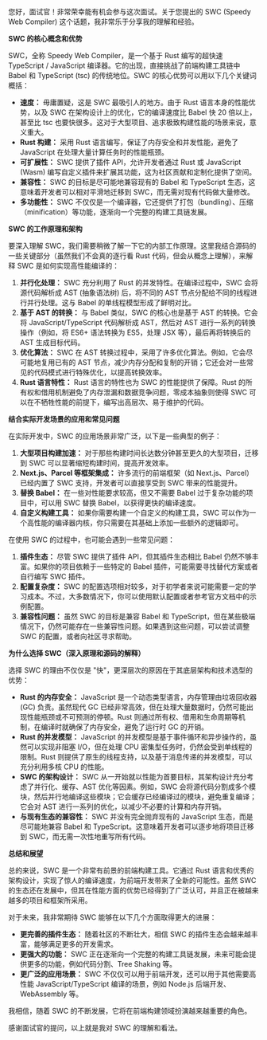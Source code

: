 您好，面试官！非常荣幸能有机会参与这次面试。关于您提出的 SWC (Speedy Web Compiler) 这个话题，我非常乐于分享我的理解和经验。

**SWC 的核心概念和优势**

SWC，全称 Speedy Web Compiler，是一个基于 Rust 编写的超快速 TypeScript / JavaScript 编译器。它的出现，直接挑战了前端构建工具链中 Babel 和 TypeScript (tsc) 的传统地位。SWC 的核心优势可以用以下几个关键词概括：

*   **速度：** 毋庸置疑，这是 SWC 最吸引人的地方。由于 Rust 语言本身的性能优势，以及 SWC 在架构设计上的优化，它的编译速度比 Babel 快 20 倍以上，甚至比 tsc 也要快很多。这对于大型项目、追求极致构建性能的场景来说，意义重大。
*   **Rust 构建：** 采用 Rust 语言编写，保证了内存安全和并发性能，避免了 JavaScript 在处理大量计算任务时的性能瓶颈。
*   **可扩展性：** SWC 提供了插件 API，允许开发者通过 Rust 或 JavaScript (Wasm) 编写自定义插件来扩展其功能，这为社区贡献和定制化提供了空间。
*   **兼容性：** SWC 的目标是尽可能地兼容现有的 Babel 和 TypeScript 生态，这意味着开发者可以相对平滑地迁移到 SWC，而无需对现有代码做大量修改。
*   **多功能性：** SWC 不仅仅是一个编译器，它还提供了打包（bundling）、压缩（minification）等功能，逐渐向一个完整的构建工具链发展。

**SWC 的工作原理和架构**

要深入理解 SWC，我们需要稍微了解一下它的内部工作原理。这里我结合源码的一些关键部分（虽然我们不会真的逐行看 Rust 代码，但会从概念上理解），来解释 SWC 是如何实现高性能编译的：

1.  **并行化处理：** SWC 充分利用了 Rust 的并发特性。在编译过程中，SWC 会将源代码解析成 AST (抽象语法树) 后，将不同的 AST 节点分配给不同的线程进行并行处理。这与 Babel 的单线程模型形成了鲜明对比。
2.  **基于 AST 的转换：** 与 Babel 类似，SWC 的核心也是基于 AST 的转换。它会将 JavaScript/TypeScript 代码解析成 AST，然后对 AST 进行一系列的转换操作（例如，将 ES6+ 语法转换为 ES5，处理 JSX 等），最后再将转换后的 AST 生成目标代码。
3.  **优化算法：** SWC 在 AST 转换过程中，采用了许多优化算法。例如，它会尽可能地复用已有的 AST 节点，减少内存分配和复制的开销；它还会对一些常见的代码模式进行特殊优化，以提高转换效率。
4.  **Rust 语言特性：** Rust 语言的特性也为 SWC 的性能提供了保障。Rust 的所有权和借用机制避免了内存泄漏和数据竞争问题，零成本抽象则使得 SWC 可以在不牺牲性能的前提下，编写出高层次、易于维护的代码。

**结合实际开发场景的应用和常见问题**

在实际开发中，SWC 的应用场景非常广泛，以下是一些典型的例子：

1.  **大型项目构建加速：** 对于那些构建时间长达数分钟甚至更久的大型项目，迁移到 SWC 可以显著缩短构建时间，提高开发效率。
2.  **Next.js、Parcel 等框架集成：** 许多流行的前端框架（如 Next.js、Parcel）已经内置了 SWC 支持，开发者可以直接享受到 SWC 带来的性能提升。
3.  **替换 Babel：** 在一些对性能要求较高，但又不需要 Babel 过于复杂功能的项目中，可以用 SWC 替换 Babel，以获得更快的编译速度。
4.  **自定义构建工具：** 如果你需要构建一个自定义的构建工具，SWC 可以作为一个高性能的编译器内核，你只需要在其基础上添加一些额外的逻辑即可。

在使用 SWC 的过程中，也可能会遇到一些常见问题：

1.  **插件生态：** 尽管 SWC 提供了插件 API，但其插件生态相比 Babel 仍然不够丰富。如果你的项目依赖于一些特定的 Babel 插件，可能需要寻找替代方案或者自行编写 SWC 插件。
2.  **配置复杂度：** SWC 的配置选项相对较多，对于初学者来说可能需要一定的学习成本。不过，大多数情况下，你可以使用默认配置或者参考官方文档中的示例配置。
3.  **兼容性问题：** 虽然 SWC 的目标是兼容 Babel 和 TypeScript，但在某些极端情况下，仍然可能存在一些兼容性问题。如果遇到这些问题，可以尝试调整 SWC 的配置，或者向社区寻求帮助。

**为什么选择 SWC（深入原理和源码的解释）**

选择 SWC 的理由不仅仅是 "快"，更深层次的原因在于其底层架构和技术选型的优势：

*   **Rust 的内存安全：** JavaScript 是一个动态类型语言，内存管理由垃圾回收器 (GC) 负责。虽然现代 GC 已经非常高效，但在处理大量数据时，仍然可能出现性能瓶颈或不可预测的停顿。Rust 则通过所有权、借用和生命周期等机制，在编译时就确保了内存安全，避免了运行时 GC 的开销。
*   **Rust 的并发模型：** JavaScript 的并发模型是基于事件循环和异步操作的，虽然可以实现非阻塞 I/O，但在处理 CPU 密集型任务时，仍然会受到单线程的限制。Rust 则提供了原生的线程支持，以及基于消息传递的并发模型，可以充分利用多核 CPU 的性能。
*   **SWC 的架构设计：** SWC 从一开始就以性能为首要目标，其架构设计充分考虑了并行化、缓存、AST 优化等因素。例如，SWC 会将源代码分割成多个模块，然后并行地编译这些模块；它会缓存已经编译过的模块，避免重复编译；它会对 AST 进行一系列的优化，以减少不必要的计算和内存开销。
*   **与现有生态的兼容性：** SWC 并没有完全抛弃现有的 JavaScript 生态，而是尽可能地兼容 Babel 和 TypeScript。这意味着开发者可以逐步地将项目迁移到 SWC，而无需一次性地重写所有代码。

**总结和展望**

总的来说，SWC 是一个非常有前景的前端构建工具。它通过 Rust 语言和优秀的架构设计，实现了惊人的编译速度，为前端开发带来了全新的可能性。虽然 SWC 的生态还在发展中，但其在性能方面的优势已经得到了广泛认可，并且正在被越来越多的项目和框架所采用。

对于未来，我非常期待 SWC 能够在以下几个方面取得更大的进展：

*   **更完善的插件生态：** 随着社区的不断壮大，相信 SWC 的插件生态会越来越丰富，能够满足更多的开发需求。
*   **更强大的功能：** SWC 正在逐渐向一个完整的构建工具链发展，未来可能会提供更多的功能，例如代码分割、Tree Shaking 等。
*   **更广泛的应用场景：** SWC 不仅仅可以用于前端开发，还可以用于其他需要高性能 JavaScript/TypeScript 编译的场景，例如 Node.js 后端开发、WebAssembly 等。

我相信，随着 SWC 的不断发展，它将在前端构建领域扮演越来越重要的角色。

感谢面试官的提问，以上就是我对 SWC 的理解和看法。
